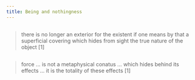 ```yaml
---
title: Being and nothingness
---
```


##
> there is no longer an exterior for the existent if one means by that a superficial covering which hides from sight the true nature of the object
[1]
##
> force ... is not a metaphysical conatus ... which hides behind its effects ... it is the totality of these effects
[1]
##
